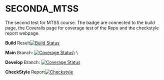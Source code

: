 # SECONDA_MTSS
The second test for MTSS course. The badge are connected to the build page, the Coveralls page for coverage test of the Repo and the checkstyle report webpage.

**Build** Result[![Build Status](https://github.com/Solgio/consegna/actions/workflows/build.yml/badge.svg?branch=develop)](https://github.com/Solgio/consegna/actions?branch=develop)


**Main** Branch: [![Coverage Status](https://coveralls.io/repos/github/Solgio/consegna/badge.svg?branch=main)](https://coveralls.io/github/Solgio/consegna?branch=main)\ \

**Develop** Branch: [![Coverage Status](https://coveralls.io/repos/github/Solgio/consegna/badge.svg?branch=develop)](https://coveralls.io/github/Solgio/consegna?branch=develop)

**CheckStyle** Report[![Checkstyle](https://img.shields.io/github/actions/workflow/status/Solgio/consegna/build.yml?label=Checkstyle)](https://Solgio.github.io/consegna/checkstyle.html)
